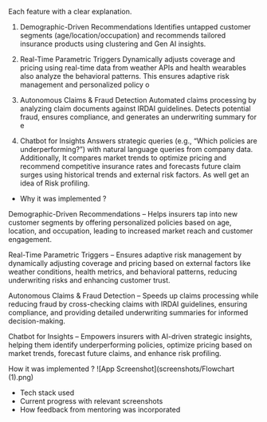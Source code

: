 Each feature with a clear explanation.
1. Demographic-Driven Recommendations
Identifies untapped customer segments (age/location/occupation) and
recommends tailored insurance products using clustering and Gen AI
insights.

2. Real-Time Parametric Triggers
Dynamically adjusts coverage and pricing using real-time data from
weather APIs and health wearables also analyze the behavioral patterns.
This ensures adaptive risk management and personalized policy o

3. Autonomous Claims & Fraud Detection
Automated claims processing by analyzing claim documents against IRDAI
guidelines. Detects potential fraud, ensures compliance, and generates an
underwriting summary for e

4. Chatbot for Insights
Answers strategic queries (e.g., “Which policies are underperforming?”) with
natural language queries from company data. Additionally, It compares
market trends to optimize pricing and recommend competitive insurance
rates and forecasts future claim surges using historical trends and external
risk factors. As well get an idea of Risk profiling.
- Why it was implemented ?

Demographic-Driven Recommendations – Helps insurers tap into new customer segments by offering personalized policies based on age, location, and occupation, leading to increased market reach and customer engagement.

Real-Time Parametric Triggers – Ensures adaptive risk management by dynamically adjusting coverage and pricing based on external factors like weather conditions, health metrics, and behavioral patterns, reducing underwriting risks and enhancing customer trust.

Autonomous Claims & Fraud Detection – Speeds up claims processing while reducing fraud by cross-checking claims with IRDAI guidelines, ensuring compliance, and providing detailed underwriting summaries for informed decision-making.

Chatbot for Insights – Empowers insurers with AI-driven strategic insights, helping them identify underperforming policies, optimize pricing based on market trends, forecast future claims, and enhance risk profiling.

How it was implemented ?
![App Screenshot](screenshots/Flowchart (1).png)


- Tech stack used
- Current progress with relevant screenshots
- How feedback from mentoring was incorporated
